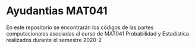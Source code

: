 # Ayudantias MAT041

En este repositorio se encontrarán los códigos de las partes computacionales asociadas al curso de MAT041 Probabilidad y Estadística realizados durante el semestre 2020-2
